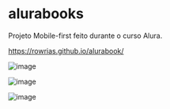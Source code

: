 # alurabooks
Projeto Mobile-first feito durante o curso Alura.

<a>https://rowrias.github.io/alurabook/</a>

![image](https://github.com/Rowrias/alurabook/assets/113151785/29b5c781-3ddc-493e-96db-39292d47abac)

![image](https://github.com/Rowrias/alurabook/assets/113151785/969cacaf-12b6-4a09-99a0-f3b8c2665da2)

![image](https://github.com/Rowrias/alurabook/assets/113151785/3ab6766a-60b0-49e5-9f88-2b605519b01c)

